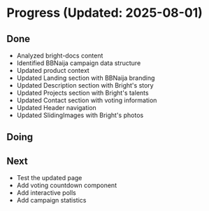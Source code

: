 # Progress (Updated: 2025-08-01)

## Done

- Analyzed bright-docs content
- Identified BBNaija campaign data structure
- Updated product context
- Updated Landing section with BBNaija branding
- Updated Description section with Bright's story
- Updated Projects section with Bright's talents
- Updated Contact section with voting information
- Updated Header navigation
- Updated SlidingImages with Bright's photos

## Doing



## Next

- Test the updated page
- Add voting countdown component
- Add interactive polls
- Add campaign statistics
